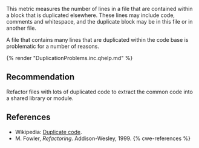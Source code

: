 This metric measures the number of lines in a file that are contained within a block that is duplicated elsewhere. These lines may include code, comments and whitespace, and the duplicate block may be in this file or in another file.

A file that contains many lines that are duplicated within the code base is problematic for a number of reasons.

{% render "DuplicationProblems.inc.qhelp.md" %}


## Recommendation
Refactor files with lots of duplicated code to extract the common code into a shared library or module.


## References
* Wikipedia: [Duplicate code](http://en.wikipedia.org/wiki/Duplicate_code).
* M. Fowler, *Refactoring*. Addison-Wesley, 1999.
{% cwe-references %}
